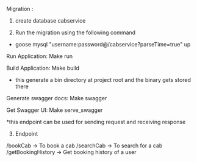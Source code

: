 Migration :

1. create database cabservice

2. Run the migration using the following command


* goose mysql "username:password@/cabservice?parseTime=true" up


Run Application: Make run

Build Application: Make build
* this generate a bin directory at project root and the binary gets stored there


Generate swagger docs: Make swagger


Get Swagger UI: Make serve_swagger

*this endpoint can be used for sending request and receiving response

3. Endpoint

  /bookCab             -> To book a cab
  /searchCab           -> To search for a cab
  /getBookingHistory   -> Get booking history of a user
